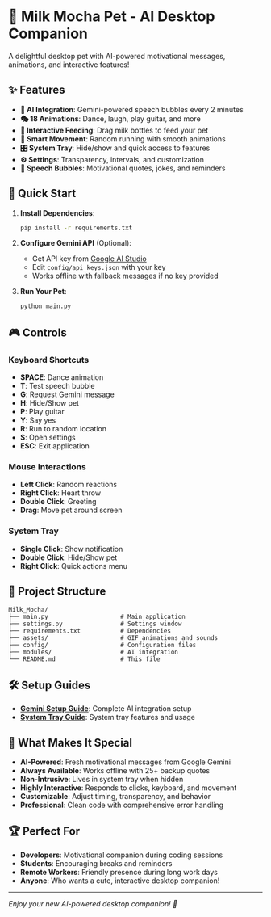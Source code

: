 # 🥛 Milk Mocha Pet - AI Desktop Companion

A delightful desktop pet with AI-powered motivational messages, animations, and interactive features!

## ✨ Features

- **🤖 AI Integration**: Gemini-powered speech bubbles every 2 minutes
- **🎭 18 Animations**: Dance, laugh, play guitar, and more
- **🍼 Interactive Feeding**: Drag milk bottles to feed your pet
- **🏃 Smart Movement**: Random running with smooth animations
- **🎛️ System Tray**: Hide/show and quick access to features
- **⚙️ Settings**: Transparency, intervals, and customization
- **💬 Speech Bubbles**: Motivational quotes, jokes, and reminders

## 🚀 Quick Start

1. **Install Dependencies**:
   ```bash
   pip install -r requirements.txt
   ```

2. **Configure Gemini API** (Optional):
   - Get API key from [Google AI Studio](https://aistudio.google.com/)
   - Edit `config/api_keys.json` with your key
   - Works offline with fallback messages if no key provided

3. **Run Your Pet**:
   ```bash
   python main.py
   ```

## 🎮 Controls

### Keyboard Shortcuts
- **SPACE**: Dance animation
- **T**: Test speech bubble
- **G**: Request Gemini message
- **H**: Hide/Show pet
- **P**: Play guitar
- **Y**: Say yes
- **R**: Run to random location
- **S**: Open settings
- **ESC**: Exit application

### Mouse Interactions
- **Left Click**: Random reactions
- **Right Click**: Heart throw
- **Double Click**: Greeting
- **Drag**: Move pet around screen

### System Tray
- **Single Click**: Show notification
- **Double Click**: Hide/Show pet
- **Right Click**: Quick actions menu

## 📁 Project Structure

```
Milk_Mocha/
├── main.py                    # Main application
├── settings.py                # Settings window
├── requirements.txt           # Dependencies
├── assets/                    # GIF animations and sounds
├── config/                    # Configuration files
├── modules/                   # AI integration
└── README.md                  # This file
```

## 🛠️ Setup Guides

- **[Gemini Setup Guide](GEMINI_SETUP_GUIDE.md)**: Complete AI integration setup
- **[System Tray Guide](SYSTEM_TRAY_GUIDE.md)**: System tray features and usage

## 🎯 What Makes It Special

- **AI-Powered**: Fresh motivational messages from Google Gemini
- **Always Available**: Works offline with 25+ backup quotes
- **Non-Intrusive**: Lives in system tray when hidden
- **Highly Interactive**: Responds to clicks, keyboard, and movement
- **Customizable**: Adjust timing, transparency, and behavior
- **Professional**: Clean code with comprehensive error handling

## 🏆 Perfect For

- **Developers**: Motivational companion during coding sessions
- **Students**: Encouraging breaks and reminders
- **Remote Workers**: Friendly presence during long work days
- **Anyone**: Who wants a cute, interactive desktop companion!

---

*Enjoy your new AI-powered desktop companion! 🎉*